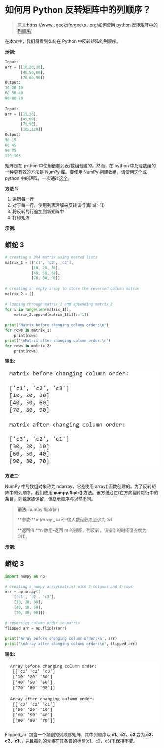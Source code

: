 # 如何用 Python 反转矩阵中的列顺序？

> 原文:[https://www . geeksforgeeks . org/如何使用 python 反转矩阵中的列顺序/](https://www.geeksforgeeks.org/how-to-reverse-column-order-in-a-matrix-with-python/)

在本文中，我们将看到如何在 Python 中反转矩阵的列顺序。

**示例:**

```py
Input: 
arr = [[10,20,30],
       [40,50,60],
       [70,80,90]]
Output:
30 20 10 
60 50 40
90 80 70 

Input:
arr = [[15,30],
       [45,60],
       [75,90],
       [105,120]]
Output:
30 15
60 45
90 75
120 105
```

矩阵是在 python 中使用嵌套列表/数组创建的。然而，在 python 中处理数组的一种更有效的方法是 NumPy 库。要使用 NumPy 创建数组，请使用[这个](https://www.geeksforgeeks.org/numpy-array-creation/)或 python 中的矩阵，一次通过[这个](https://www.geeksforgeeks.org/python-using-2d-arrays-lists-the-right-way/)。

**方法 1:**

1.  遍历每一行
2.  对于每一行，使用列表理解来反转该行(即 a[:-1])
3.  将反转的行追加到新矩阵中
4.  打印矩阵

**示例:**

## 蟒蛇 3

```py
# creating a 3X4 matrix using nested lists
matrix_1 = [['c1', 'c2', 'c3'],
            [10, 20, 30],
            [40, 50, 60],
            [70, 80, 90]]

# creating an empty array to store the reversed column matrix
matrix_2 = []

# looping through matrix_1 and appending matrix_2
for i in range(len(matrix_1)):
    matrix_2.append(matrix_1[i][::-1])

print('Matrix before changing column order:\n')
for rows in matrix_1:
    print(rows)
print('\nMatrix after changing column order:\n')
for rows in matrix_2:
    print(rows)
```

**输出:**

![](img/b9c7bd1eb162292a909ad00070b87e5d.png)

**方法二:**

NumPy 中的数组对象称为 ndarray，它是使用 array()函数创建的。为了反转矩阵中的列顺序，我们使用 **numpy.fliplr()** 方法。该方法沿左/右方向翻转每行中的条目。列数据被保留，但显示顺序与以前不同。

> **语法:** numpy.fliplr(m)
> 
> **参数:**m(*array _ like*)–输入数组必须至少为 2d
> 
> **返回值:**n 数组–返回 m 的视图，列反转，该操作的时间复杂度为 O(1)。

**示例:**

## 蟒蛇 3

```py
import numpy as np

# creating a numpy array(matrix) with 3-columns and 4-rows
arr = np.array([
    ['c1', 'c2', 'c3'],
    [10, 20, 30],
    [40, 50, 60],
    [70, 80, 90]])

# reversing column order in matrix
flipped_arr = np.fliplr(arr)

print('Array before changing column order:\n', arr)
print('\nArray after changing column order:\n', flipped_arr)
```

**输出:**

![](img/7bf9513113725e7d4b23e9d256d71ebc.png)

Flipped_arr 包含一个颠倒的列顺序矩阵，其中列顺序从 **c1、c2、c3** 变为 **c3、c2、c1、**，并且每列的元素在其各自的标题(c1、c2、c3)下保持不变。